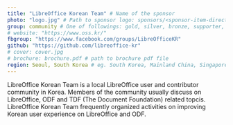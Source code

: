 ```yaml
---
title: "LibreOffice Korean Team" # Name of the sponsor
photo: "logo.jpg" # Path to sponsor logo: sponsors/<sponsor-item-directory>/logo.png
group: community # One of followings: gold, silver, bronze, supporter, infra, record, videoi18n, swag, partner
# website: "https://www.oss.kr/"
fbgroup: "https://www.facebook.com/groups/LibreOfficeKR"
github: "https://github.com/libreoffice-kr"
# cover: cover.jpg
# brochure: brochure.pdf # path to brochure pdf file
region: Seoul, South Korea # eg. South Korea, Mainland China, Singapore, Hong Kong, Taiwan ...
---
```


LibreOffice Korean Team is a local LibreOffice user and contributor community in Korea. Members of the community usually discuss on LibreOffice, ODF and TDF (The Document Foundation) related topcis. LibreOffice Korean Team frequently organized activities on improving Korean user experience on LibreOffice and ODF.